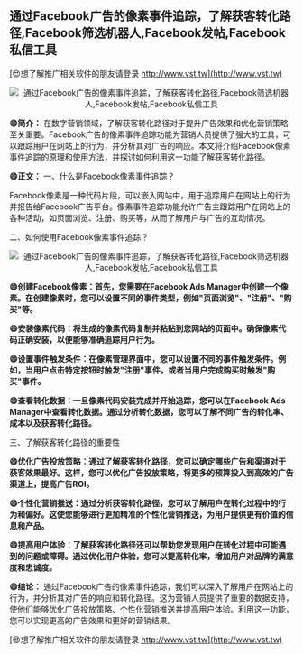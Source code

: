 ## **通过Facebook广告的像素事件追踪，了解获客转化路径,Facebook筛选机器人,Facebook发帖,Facebook私信工具**

[😍想了解推广相关软件的朋友请登录 http://www.vst.tw](http://www.vst.tw)

 <center><img src="https://vst.tw/MP4/tuiguang/png/2.png" alt="通过Facebook广告的像素事件追踪，了解获客转化路径,Facebook筛选机器人,Facebook发帖,Facebook私信工具"></center>

**😄简介：**
在数字营销领域，了解获客转化路径对于提升广告效果和优化营销策略至关重要。Facebook广告的像素事件追踪功能为营销人员提供了强大的工具，可以跟踪用户在网站上的行为，并分析其对广告的响应。本文将介绍Facebook像素事件追踪的原理和使用方法，并探讨如何利用这一功能了解获客转化路径。

**😄正文：**
一、什么是Facebook像素事件追踪？

Facebook像素是一种代码片段，可以嵌入网站中，用于追踪用户在网站上的行为并报告给Facebook广告平台。像素事件追踪功能允许广告主跟踪用户在网站上的各种活动，如页面浏览、注册、购买等，从而了解用户与广告的互动情况。

二、如何使用Facebook像素事件追踪？

 <center><img src="https://vst.tw/MP4/tuiguang/png/8.png" alt="通过Facebook广告的像素事件追踪，了解获客转化路径,Facebook筛选机器人,Facebook发帖,Facebook私信工具"></center>

**😄创建Facebook像素：首先，您需要在Facebook Ads Manager中创建一个像素。在创建像素时，您可以设置不同的事件类型，例如"页面浏览"、"注册"、"购买"等。**

**😄安装像素代码：将生成的像素代码复制并粘贴到您网站的页面中。确保像素代码正确安装，以便能够准确追踪用户行为。**

**😄设置事件触发条件：在像素管理界面中，您可以设置不同的事件触发条件。例如，当用户点击特定按钮时触发"注册"事件，或者当用户完成购买时触发"购买"事件。**

**😄查看转化数据：一旦像素代码安装完成并开始追踪，您可以在Facebook Ads Manager中查看转化数据。通过分析转化数据，您可以了解不同广告的转化率、成本以及获客转化路径。**

三、了解获客转化路径的重要性

**😄优化广告投放策略：通过了解获客转化路径，您可以确定哪些广告和渠道对于获客效果最好。这样，您可以优化广告投放策略，将更多的预算投入到高效的广告渠道上，提高广告ROI。**

**😄个性化营销推送：通过分析获客转化路径，您可以了解用户在转化过程中的行为和偏好。这使您能够进行更加精准的个性化营销推送，为用户提供更有价值的信息和产品。**

**😄提高用户体验：了解获客转化路径还可以帮助您发现用户在转化过程中可能遇到的问题或障碍。通过优化用户体验，您可以提高转化率，增加用户对品牌的满意度和忠诚度。**

**😄结论：**
通过Facebook广告的像素事件追踪，我们可以深入了解用户在网站上的行为，并分析其对广告的响应和转化路径。这为营销人员提供了重要的数据支持，使他们能够优化广告投放策略、个性化营销推送并提高用户体验。利用这一功能，您可以实现更高的广告效果和更好的营销结果。

[😍想了解推广相关软件的朋友请登录 http://www.vst.tw](http://www.vst.tw)



